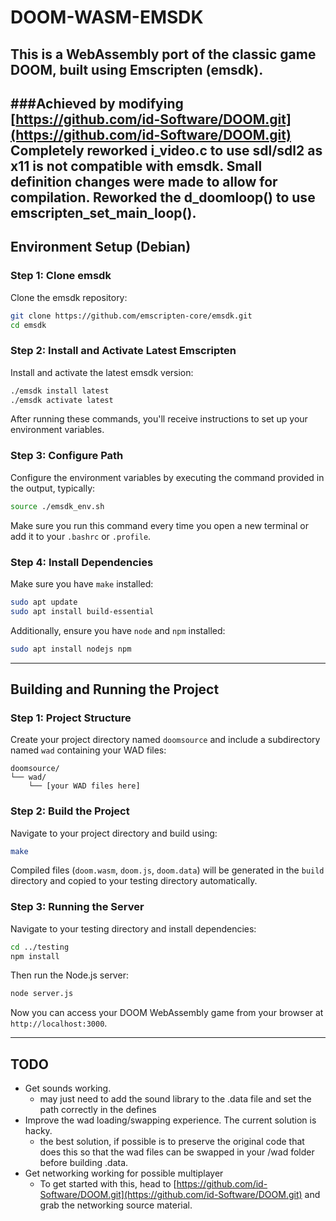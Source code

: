 # DOOM-WASM-EMSDK

This is a WebAssembly port of the classic game DOOM, built using Emscripten (emsdk).
---
###Achieved by modifying [https://github.com/id-Software/DOOM.git](https://github.com/id-Software/DOOM.git)
Completely reworked i_video.c to use sdl/sdl2 as x11 is not compatible with emsdk.
Small definition changes were made to allow for compilation.
Reworked the d_doomloop() to use emscripten_set_main_loop().
---

## Environment Setup (Debian)

### Step 1: Clone emsdk

Clone the emsdk repository:

```bash
git clone https://github.com/emscripten-core/emsdk.git
cd emsdk
```

### Step 2: Install and Activate Latest Emscripten

Install and activate the latest emsdk version:

```bash
./emsdk install latest
./emsdk activate latest
```

After running these commands, you'll receive instructions to set up your environment variables.

### Step 3: Configure Path

Configure the environment variables by executing the command provided in the output, typically:

```bash
source ./emsdk_env.sh
```

Make sure you run this command every time you open a new terminal or add it to your `.bashrc` or `.profile`.

### Step 4: Install Dependencies

Make sure you have `make` installed:

```bash
sudo apt update
sudo apt install build-essential
```

Additionally, ensure you have `node` and `npm` installed:

```bash
sudo apt install nodejs npm
```

---

## Building and Running the Project

### Step 1: Project Structure

Create your project directory named `doomsource` and include a subdirectory named `wad` containing your WAD files:

```
doomsource/
└── wad/
    └── [your WAD files here]
```

### Step 2: Build the Project

Navigate to your project directory and build using:

```bash
make
```

Compiled files (`doom.wasm`, `doom.js`, `doom.data`) will be generated in the `build` directory and copied to your testing directory automatically.

### Step 3: Running the Server

Navigate to your testing directory and install dependencies:

```bash
cd ../testing
npm install
```

Then run the Node.js server:

```bash
node server.js
```

Now you can access your DOOM WebAssembly game from your browser at `http://localhost:3000`.

---

## TODO

- Get sounds working.
  - &#x20;may just need to add the sound library to the .data file and set the path correctly in the defines
- Improve the wad loading/swapping experience. The current solution is hacky.&#x20;
  - the best solution, if possible is to preserve the original code that does this so that the wad files can be swapped in your /wad folder before building .data. 
- Get networking working for possible multiplayer
  - To get started with this, head to [https://github.com/id-Software/DOOM.git](https://github.com/id-Software/DOOM.git) and grab the networking source material.


